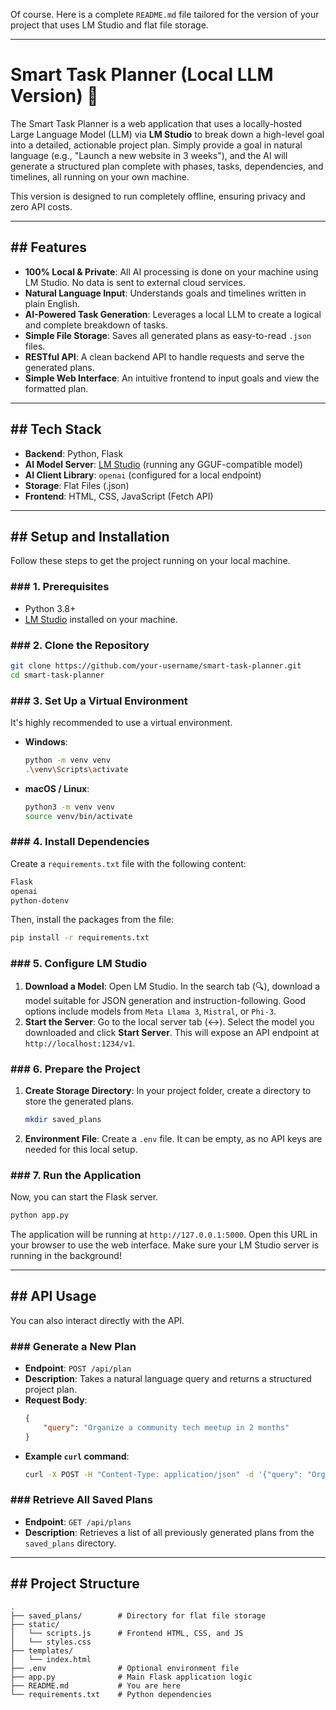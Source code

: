 Of course. Here is a complete `README.md` file tailored for the version of your project that uses LM Studio and flat file storage.

-----

# Smart Task Planner (Local LLM Version) 🚀

The Smart Task Planner is a web application that uses a locally-hosted Large Language Model (LLM) via **LM Studio** to break down a high-level goal into a detailed, actionable project plan. Simply provide a goal in natural language (e.g., "Launch a new website in 3 weeks"), and the AI will generate a structured plan complete with phases, tasks, dependencies, and timelines, all running on your own machine.

This version is designed to run completely offline, ensuring privacy and zero API costs.

-----

## \#\# Features

  * **100% Local & Private**: All AI processing is done on your machine using LM Studio. No data is sent to external cloud services.
  * **Natural Language Input**: Understands goals and timelines written in plain English.
  * **AI-Powered Task Generation**: Leverages a local LLM to create a logical and complete breakdown of tasks.
  * **Simple File Storage**: Saves all generated plans as easy-to-read `.json` files.
  * **RESTful API**: A clean backend API to handle requests and serve the generated plans.
  * **Simple Web Interface**: An intuitive frontend to input goals and view the formatted plan.

-----

## \#\# Tech Stack

  * **Backend**: Python, Flask
  * **AI Model Server**: [LM Studio](https://lmstudio.ai/) (running any GGUF-compatible model)
  * **AI Client Library**: `openai` (configured for a local endpoint)
  * **Storage**: Flat Files (.json)
  * **Frontend**: HTML, CSS, JavaScript (Fetch API)

-----

## \#\# Setup and Installation

Follow these steps to get the project running on your local machine.

### \#\#\# 1. Prerequisites

  * Python 3.8+
  * [LM Studio](https://lmstudio.ai/) installed on your machine.

### \#\#\# 2. Clone the Repository

```bash
git clone https://github.com/your-username/smart-task-planner.git
cd smart-task-planner
```

### \#\#\# 3. Set Up a Virtual Environment

It's highly recommended to use a virtual environment.

  * **Windows**:
    ```bash
    python -m venv venv
    .\venv\Scripts\activate
    ```
  * **macOS / Linux**:
    ```bash
    python3 -m venv venv
    source venv/bin/activate
    ```

### \#\#\# 4. Install Dependencies

Create a `requirements.txt` file with the following content:

```txt
Flask
openai
python-dotenv
```

Then, install the packages from the file:

```bash
pip install -r requirements.txt
```

### \#\#\# 5. Configure LM Studio

1.  **Download a Model**: Open LM Studio. In the search tab (🔍), download a model suitable for JSON generation and instruction-following. Good options include models from `Meta Llama 3`, `Mistral`, or `Phi-3`.
2.  **Start the Server**: Go to the local server tab (↔️). Select the model you downloaded and click **Start Server**. This will expose an API endpoint at `http://localhost:1234/v1`.

### \#\#\# 6. Prepare the Project

1.  **Create Storage Directory**: In your project folder, create a directory to store the generated plans.
    ```bash
    mkdir saved_plans
    ```
2.  **Environment File**: Create a `.env` file. It can be empty, as no API keys are needed for this local setup.

### \#\#\# 7. Run the Application

Now, you can start the Flask server.

```bash
python app.py
```

The application will be running at `http://127.0.0.1:5000`. Open this URL in your browser to use the web interface. Make sure your LM Studio server is running in the background\!

-----

## \#\# API Usage

You can also interact directly with the API.

### \#\#\# Generate a New Plan

  * **Endpoint**: `POST /api/plan`
  * **Description**: Takes a natural language query and returns a structured project plan.
  * **Request Body**:
    ```json
    {
        "query": "Organize a community tech meetup in 2 months"
    }
    ```
  * **Example `curl` command**:
    ```bash
    curl -X POST -H "Content-Type: application/json" -d '{"query": "Organize a community tech meetup in 2 months"}' http://127.0.0.1:5000/api/plan
    ```

### \#\#\# Retrieve All Saved Plans

  * **Endpoint**: `GET /api/plans`
  * **Description**: Retrieves a list of all previously generated plans from the `saved_plans` directory.

-----

## \#\# Project Structure

```
.
├── saved_plans/        # Directory for flat file storage
├── static/
│   └── scripts.js      # Frontend HTML, CSS, and JS
│   └── styles.css
├── templates/
│   └── index.html
├── .env                # Optional environment file
├── app.py              # Main Flask application logic
├── README.md           # You are here
└── requirements.txt    # Python dependencies
```
